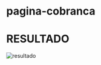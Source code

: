 # pagina-cobranca
<h1><strong>RESULTADO</strong></h1>
<img src="https://ibb.co/Nt6NDCR" alt="resultado" />
